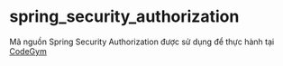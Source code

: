 # spring_security_authorization
Mã nguồn Spring Security Authorization được sử dụng để thực hành tại [CodeGym](https://codegym.vn)